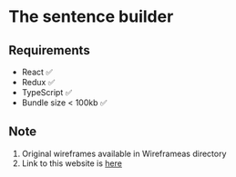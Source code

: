 # The sentence builder

## Requirements

- React ✅
- Redux ✅
- TypeScript ✅
- Bundle size < 100kb ✅

## Note

1. Original wireframes available in Wireframeas directory
2. Link to this website is [here](https://showcase-sentence-builder.herokuapp.com/)
